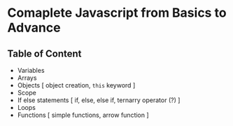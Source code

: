 # Comaplete Javascript from Basics to Advance 

## Table of Content 

- Variables
- Arrays
- Objects [ object creation, `this` keyword ]
- Scope
- If else statements [ if, else, else if, ternarry operator (?) ]
- Loops
- Functions [ simple functions, arrow function ]